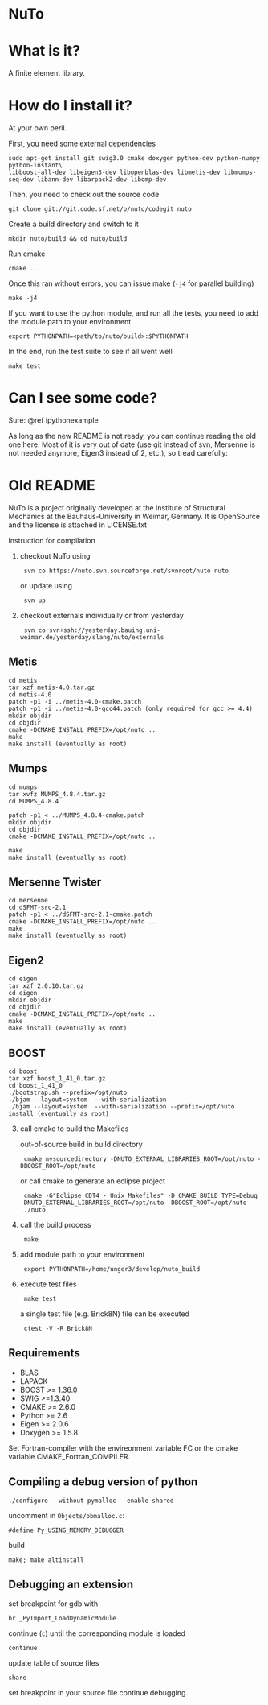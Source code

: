 NuTo
====

What is it?
===========
A finite element library.

How do I install it?
====================
At your own peril.

First, you need some external dependencies

    sudo apt-get install git swig3.0 cmake doxygen python-dev python-numpy python-instant\
    libboost-all-dev libeigen3-dev libopenblas-dev libmetis-dev libmumps-seq-dev libann-dev libarpack2-dev libomp-dev

Then, you need to check out the source code

    git clone git://git.code.sf.net/p/nuto/codegit nuto

Create a build directory and switch to it

    mkdir nuto/build && cd nuto/build

Run cmake

    cmake ..

Once this ran without errors, you can issue make (`-j4` for parallel building)

    make -j4

If you want to use the python module, and run all the tests, you need to add 
the module path to your environment

    export PYTHONPATH=<path/to/nuto/build>:$PYTHONPATH

In the end, run the test suite to see if all went well

    make test


Can I see some code?
====================

Sure: @ref ipythonexample

As long as the new README is not ready, you can continue reading the old one here.
Most of it is very out of date (use git instead of svn, Mersenne is not needed
anymore, Eigen3 instead of 2, etc.), so tread carefully:

Old README
==========

NuTo is a project originally developed at the Institute of Structural Mechanics at the Bauhaus-University
in Weimar, Germany. It is OpenSource and the license is attached in LICENSE.txt

Instruction for compilation

1. checkout NuTo using 

		svn co https://nuto.svn.sourceforge.net/svnroot/nuto nuto

   or update using

   		svn up

2. checkout externals individually or from yesterday
  
        svn co svn+ssh://yesterday.bauing.uni-weimar.de/yesterday/slang/nuto/externals
		
Metis
-------

    cd metis
    tar xzf metis-4.0.tar.gz
    cd metis-4.0
    patch -p1 -i ../metis-4.0-cmake.patch
    patch -p1 -i ../metis-4.0-gcc44.patch (only required for gcc >= 4.4)
    mkdir objdir
    cd objdir
    cmake -DCMAKE_INSTALL_PREFIX=/opt/nuto ..
    make
    make install (eventually as root)

Mumps
-------

    cd mumps
    tar xvfz MUMPS_4.8.4.tar.gz
    cd MUMPS_4.8.4
    
    patch -p1 < ../MUMPS_4.8.4-cmake.patch
    mkdir objdir
    cd objdir
    cmake -DCMAKE_INSTALL_PREFIX=/opt/nuto ..
			
    make
    make install (eventually as root)
			
Mersenne Twister
----------------

    cd mersenne
    cd dSFMT-src-2.1
    patch -p1 < ../dSFMT-src-2.1-cmake.patch
    cmake -DCMAKE_INSTALL_PREFIX=/opt/nuto ..
    make
    make install (eventually as root)

Eigen2
-------

    cd eigen
    tar xzf 2.0.10.tar.gz
    cd eigen
    mkdir objdir
    cd objdir
    cmake -DCMAKE_INSTALL_PREFIX=/opt/nuto ..
    make
    make install (eventually as root)

BOOST
-------

    cd boost
    tar xzf boost_1_41_0.tar.gz
    cd boost_1_41_0
    ./bootstrap.sh --prefix=/opt/nuto
    ./bjam --layout=system  --with-serialization
    ./bjam --layout=system  --with-serialization --prefix=/opt/nuto install (eventually as root)
		
3. call cmake to build the Makefiles 

   out-of-source build in build directory 

        cmake mysourcedirectory -DNUTO_EXTERNAL_LIBRARIES_ROOT=/opt/nuto -DBOOST_ROOT=/opt/nuto

   or call cmake to generate an eclipse project

        cmake -G"Eclipse CDT4 - Unix Makefiles" -D CMAKE_BUILD_TYPE=Debug  -DNUTO_EXTERNAL_LIBRARIES_ROOT=/opt/nuto -DBOOST_ROOT=/opt/nuto ../nuto

4. call the build process 

		make
		
5. add module path to your environment

		export PYTHONPATH=/home/unger3/develop/nuto_build

6. execute test files

        make test

   a single test file (e.g. Brick8N) file can be executed

        ctest -V -R Brick8N
		
Requirements
------------

- BLAS
- LAPACK
- BOOST >= 1.36.0
- SWIG >=1.3.40 
- CMAKE >= 2.6.0
- Python >= 2.6
- Eigen >= 2.0.6
- Doxygen >= 1.5.8

Set Fortran-compiler with the envireonment variable FC or the cmake variable CMAKE_Fortran_COMPILER.

Compiling a debug version of python
-----------------------------------

    ./configure --without-pymalloc --enable-shared

uncomment in `Objects/obmalloc.c`:

    #define Py_USING_MEMORY_DEBUGGER

build

    make; make altinstall

Debugging an extension
----------------------

set breakpoint for gdb with

    br _PyImport_LoadDynamicModule

continue (`c`) until the corresponding module is loaded

    continue

update table of source files

    share

set breakpoint in your source file
continue debugging
